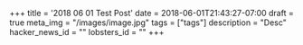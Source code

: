 +++
title = '2018 06 01 Test Post'
date = 2018-06-01T21:43:27-07:00
draft = true
meta_img = "/images/image.jpg"
tags = ["tags"]
description = "Desc"
hacker_news_id = ""
lobsters_id = ""
+++
